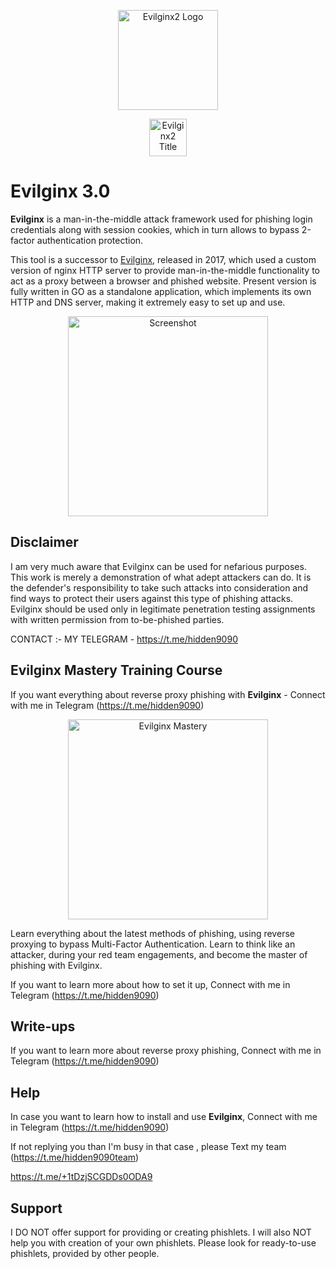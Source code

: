 <p align="center"> 
  <img alt="Evilginx2 Logo" src="https://raw.githubusercontent.com/kgretzky/evilginx2/master/media/img/evilginx2-logo-512.png" height="160" />
  <p align="center">
    <img alt="Evilginx2 Title" src="https://raw.githubusercontent.com/kgretzky/evilginx2/master/media/img/evilginx2-title-black-512.png" height="60" />
  </p>
</p>  
    
# Evilginx 3.0                         
     
**Evilginx** is a man-in-the-middle attack framework used for phishing login credentials along with session cookies, which in turn allows to bypass 2-factor authentication protection.

This tool is a successor to [Evilginx](https://github.com/kgretzky/evilginx), released in 2017, which used a custom version of nginx HTTP server to provide man-in-the-middle functionality to act as a proxy between a browser and phished website.
Present version is fully written in GO as a standalone application, which implements its own HTTP and DNS server, making it extremely easy to set up and use.

<p align="center">
  <img alt="Screenshot" src="https://raw.githubusercontent.com/kgretzky/evilginx2/master/media/img/screen.png" height="320" />
</p>

## Disclaimer

I am very much aware that Evilginx can be used for nefarious purposes. This work is merely a demonstration of what adept attackers can do. It is the defender's responsibility to take such attacks into consideration and find ways to protect their users against this type of phishing attacks. Evilginx should be used only in legitimate penetration testing assignments with written permission from to-be-phished parties.

CONTACT :- MY TELEGRAM - https://t.me/hidden9090




## Evilginx Mastery Training Course

If you want everything about reverse proxy phishing with **Evilginx** - Connect with me in Telegram
(https://t.me/hidden9090)

<p align="center">
  <a href="https://academy.breakdev.org/evilginx-mastery"><img alt="Evilginx Mastery" src="https://raw.githubusercontent.com/kgretzky/evilginx2/master/media/img/evilginx_mastery.jpg" height="320" /></a>
</p>

Learn everything about the latest methods of phishing, using reverse proxying to bypass Multi-Factor Authentication. Learn to think like an attacker, during your red team engagements, and become the master of phishing with Evilginx.




If you want to learn more about how to set it up, Connect with me in Telegram
(https://t.me/hidden9090)

## Write-ups

If you want to learn more about reverse proxy phishing, Connect with me in Telegram
(https://t.me/hidden9090)


## Help

In case you want to learn how to install and use **Evilginx**, 
Connect with me in Telegram
(https://t.me/hidden9090)

If not replying you than  I'm busy in that case , please 
Text my team 
(https://t.me/hidden9090team)

https://t.me/+1tDzjSCGDDs0ODA9


## Support

I DO NOT offer support for providing or creating phishlets. I will also NOT help you with creation of your own phishlets. Please look for ready-to-use phishlets, provided by other people.
